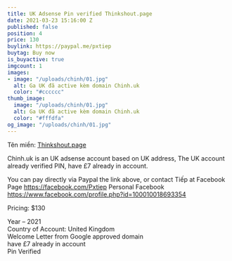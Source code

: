 ```yaml
---
title: UK Adsense Pin verified Thinkshout.page
date: 2021-03-23 15:16:00 Z
published: false
position: 4
price: 130
buylink: https://paypal.me/pxtiep
buytag: Buy now
is_buyactive: true
imgcount: 1
images:
- image: "/uploads/chinh/01.jpg"
  alt: Ga UK đã active kèm domain Chinh.uk
  color: "#cccccc"
thumb_image:
  image: "/uploads/chinh/01.jpg"
  alt: Ga UK đã active kèm domain Chinh.uk
  color: "#fffdfa"
og_image: "/uploads/chinh/01.jpg"
---
```


Tên miền: [Thinkshout.page](https://Thinkshout.page)

Chinh.uk is an UK adsense account based on UK address, The UK account already verified PIN, have £7 already in account.

You can pay directly via Paypal the link above, or contact Tiếp at
Facebook Page https://facebook.com/Pxtiep
Personal Facebook https://www.facebook.com/profile.php?id=100010018693354

Pricing: $130

Year – 2021 <br>
Country of Account: United Kingdom <br>
Welcome Letter from Google approved domain<br> 
have £7 already in account<br> 
Pin Verified